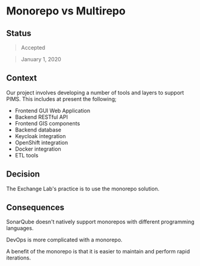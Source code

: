# Monorepo vs Multirepo

## Status

> Accepted

> January 1, 2020

## Context

Our project involves developing a number of tools and layers to support PIMS.
This includes at present the following;

- Frontend GUI Web Application
- Backend RESTful API
- Frontend GIS components
- Backend database
- Keycloak integration
- OpenShift integration
- Docker integration
- ETL tools

## Decision

The Exchange Lab's practice is to use the monorepo solution.

## Consequences

SonarQube doesn't natively support monorepos with different programming languages.

DevOps is more complicated with a monorepo.

A benefit of the monorepo is that it is easier to maintain and perform rapid iterations.
